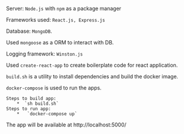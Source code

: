 Server: `Node.js` with `npm` as a package manager

Frameworks used: `React.js, Express.js`

Database: `MongoDB`.

Used `mongoose` as a ORM to interact with DB.

Logging framework: `Winston.js`

Used `create-react-app` to create boilerplate code for react application.

`build.sh` is a utility to install dependencies and build the docker image.

`docker-compose` is used to run the apps.

```
Steps to build app:
    *  `sh build.sh`
Steps to run app:
    *   `docker-compose up`
```

The app will be available at http://localhost:5000/
